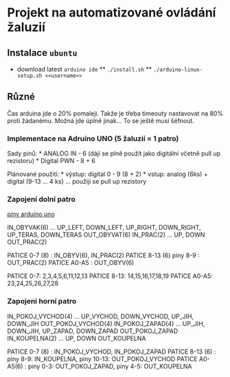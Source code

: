 

# Projekt na automatizované ovládání žaluzií

## Instalace `ubuntu`
* download latest `arduino ide`
** `./install.sh`
** `./arduino-linux-setup.sh <<username>>`


## Různé

Čas arduina jde o 20% pomaleji. Takže je třeba timeouty nastavovat na 80% proti žádanému. Možná jde úplně jinak... To se ještě musí šéfnout.

### Implementace na Adruino UNO (5 žaluzií = 1 patro)
Sady pinů:
	* ANALOG IN - 6 (dájí se plně použít jako digitální včetně pull up rezistoru)
	* Digital PWN - 8 + 6

Plánované použití:
	* výstup: digital 0 - 9 (8 + 2)
	* vstup: analog (6ks) + digital (9-13 ... 4 ks)
		... použijí se pull up rezistory


### Zapojení dolní patro

[piny arduino uno](https://www.arduino.cc/en/Hacking/PinMapping168)

IN_OBYVAK(6) ... UP_LEFT, DOWN_LEFT, UP_RIGHT, DOWN_RIGHT, UP_TERAS, DOWN_TERAS
OUT_OBYVAT(6)
IN_PRAC(2)  ... UP, DOWN
OUT_PRAC(2)

PATICE 0-7 (8)  : IN_OBYV(6), IN_PRAC(2)
PATICE 8-13 (6) piny 8-9 : OUT_PRAC(2)
PATICE A0-A5 :   OUT_OBYV(6)


PATICE 0-7:   2,3,4,5,6,11,12,13
PATICE 8-13:  14,15,16,17,18,19
PATICE A0-A5: 23,24,25,26,27,28 


### Zapojeni horní patro

IN_POKOJ_VYCHOD(4) ... UP_VYCHOD, DOWN_VYCHOD, UP_JIH, DOWN_JIH
OUT_POKOJ_VYCHOD(4)
IN_POKOJ_ZAPAD(4) ... UP_JIH, DOWN_JIH, UP_ZAPAD, DOWN_ZAPAD
OUT_POKOJ_ZAPAD
IN_KOUPELNA(2) ... UP, DOWN
OUT_KOUPELNA

PATICE 0-7 (8)  : IN_POKOJ_VYCHOD, IN_POKOJ_ZAPAD
PATICE 8-13 (6) : piny 8-9: IN_KOUPELNA, piny 10-13: OUT_POKOJ_VYCHOD
PATICE A0-A5(6) : piny 0-3: OUT_POKOJ_ZAPAD, piny 4-5: OUT_KOUPELNA





